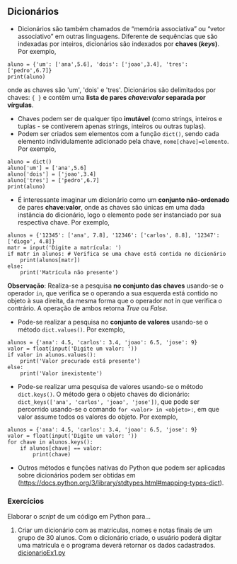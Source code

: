 ## Dicionários

- Dicionários são também chamados de “memória associativa” ou “vetor associativo” em outras linguagens. Diferente de sequências que são indexadas por inteiros, dicionários são indexados por **chaves (*keys*)**.  Por exemplo,  

```
aluno = {'um': ['ana',5.6], 'dois': ['joao',3.4], 'tres': ['pedro',6.7]}
print(aluno)
```
onde as chaves são 'um', 'dois' e 'tres'. Dicionários são delimitados por chaves: `{ }` e contêm uma **lista de pares *chave:valor* separada por vírgulas**.

- Chaves podem ser de qualquer tipo **imutável** (como strings, inteiros e tuplas - se contiverem apenas strings, inteiros ou outras tuplas).
- Podem ser criados sem elementos com a função `dict()`, sendo cada elemento individulamente adicionado pela chave, `nome[chave]=elemento`. Por exemplo,  

```
aluno = dict()
aluno['um'] = ['ana',5.6]
aluno['dois'] = ['joao',3.4]
aluno['tres'] = ['pedro',6.7]
print(aluno)
```

- É interessante imaginar um dicionário como um **conjunto não-ordenado** de pares **chave:valor**, onde as chaves são únicas em uma dada instância do dicionário, logo o elemento pode ser instanciado por sua respectiva chave. Por exemplo,  

```
alunos = {'12345': ['ana', 7.8], '12346': ['carlos', 8.8], '12347': ['diogo', 4.8]}
matr = input('Digite a matrícula: ')
if matr in alunos: # Verifica se uma chave está contida no dicionário
    print(alunos[matr])
else:
    print('Matrícula não presente')
```
**Observação**: Realiza-se a pesquisa **no conjunto das chaves** usando-se o operador `in`, que verifica se o operando a sua esquerda está contido no objeto à sua direita, da mesma forma que o operador not in que verifica o contrário. A operação de ambos retorna *True* ou *False*.

- Pode-se realizar a pesquisa no **conjunto de valores** usando-se o método `dict.values()`. Por exemplo,    

```
alunos = {'ana': 4.5, 'carlos': 3.4, 'joao': 6.5, 'jose': 9}
valor = float(input('Digite um valor: '))
if valor in alunos.values():
    print('Valor procurado está presente')
else:
    print('Valor inexistente')
```

- Pode-se realizar uma pesquisa de valores usando-se o método `dict.keys()`. O método gera o objeto chaves do dicionário: `dict_keys(['ana', 'carlos', 'joao', 'jose'])`, que pode ser percorrido usando-se o comando `for <valor> in <objeto>:`, em que valor assume todos os valores do objeto. Por exemplo,   

```
alunos = {'ana': 4.5, 'carlos': 3.4, 'joao': 6.5, 'jose': 9}
valor = float(input('Digite um valor: '))
for chave in alunos.keys():
    if alunos[chave] == valor:
        print(chave)
```

- Outros métodos e funções nativas do Python que podem ser aplicadas sobre dicionários podem ser obtidas em (https://docs.python.org/3/library/stdtypes.html#mapping-types-dict).  

### Exercícios  
Elaborar o *script* de um código em Python para...
1. Criar um dicionário com as matrículas, nomes e notas finais de um grupo de 30 alunos. Com o dicionário criado, o usuário poderá digitar uma matrícula e o programa deverá retornar os dados cadastrados. [dicionarioEx1.py](https://github.com/claytonjasilva/prog_exemplos/blob/main/dicionarioEx1.py)
